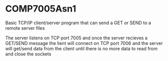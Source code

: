 # COMP7005Asn1
Basic TCP/IP client/server program that can send a GET or SEND to a remote server files

The server listens on TCP port 7005 and once the server recieves a GET/SEND message the lient will connect on TCP port 7006
and the server will get/send data from the client until there is no more data to read from and close the sockets
